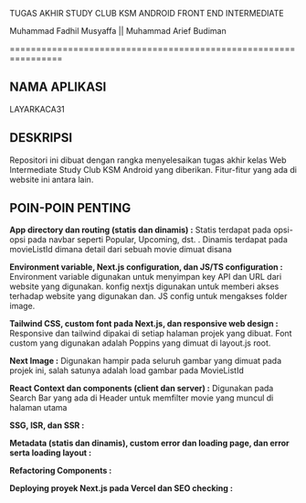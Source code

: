 TUGAS AKHIR STUDY CLUB KSM ANDROID FRONT END INTERMEDIATE

Muhammad Fadhil Musyaffa ||
Muhammad Arief Budiman

================================================================

## NAMA APLIKASI

LAYARKACA31

## DESKRIPSI

Repositori ini dibuat dengan rangka menyelesaikan tugas akhir kelas Web Intermediate Study Club KSM Android yang diberikan. Fitur-fitur yang ada di website ini antara lain.

## POIN-POIN PENTING

**App directory dan routing (statis dan dinamis) :**
Statis terdapat pada opsi-opsi pada navbar seperti Popular, Upcoming, dst. . Dinamis terdapat pada movieListId dimana detail dari sebuah movie dimuat disana

**Environment variable, Next.js configuration, dan JS/TS configuration :**
Environment variable digunakan untuk menyimpan key API dan URL dari website yang digunakan. konfig nextjs digunakan untuk memberi akses terhadap website yang digunakan dan. JS config untuk mengakses folder image.

**Tailwind CSS, custom font pada Next.js, dan responsive web design :**
Responsive dan tailwind dipakai di setiap halaman projek yang dibuat. Font custom yang digunakan adalah Poppins yang dimuat di layout.js root.

**Next Image :**
Digunakan hampir pada seluruh gambar yang dimuat pada projek ini, salah satunya adalah load gambar pada MovieListId

**React Context dan components (client dan server) :**
Digunakan pada Search Bar yang ada di Header untuk memfilter movie yang muncul di halaman utama

**SSG, ISR, dan SSR :**

**Metadata (statis dan dinamis), custom error dan loading page, dan error serta loading layout :**

**Refactoring Components :**

**Deploying proyek Next.js pada Vercel dan SEO checking :**
